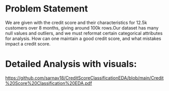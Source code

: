 # Problem Statement
We are given with the credit score and their characteristics for 12.5k customers over 8 months, giving around 100k rows.Our dataset has many null values and outliers, and we must reformat certain categorical attributes for analysis. How can one maintain a good credit score, and what mistakes impact a credit score.

# Detailed Analysis with visuals:
https://github.com/sarnav18/CreditScoreClassificationEDA/blob/main/Credit%20Score%20Classification%20EDA.pdf
